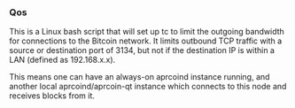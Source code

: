 ### Qos ###

This is a Linux bash script that will set up tc to limit the outgoing bandwidth for connections to the Bitcoin network. It limits outbound TCP traffic with a source or destination port of 3134, but not if the destination IP is within a LAN (defined as 192.168.x.x).

This means one can have an always-on aprcoind instance running, and another local aprcoind/aprcoin-qt instance which connects to this node and receives blocks from it.
